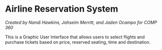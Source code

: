 # Airline Reservation System
*Created by Nandi Hawkins, Jahseim Merritt, and Jaden Ocampo for COMP 360*

This is a Graphic User Interface that allows users to select flights and purchase tickets based on price, reserved seating, time and destination. 
